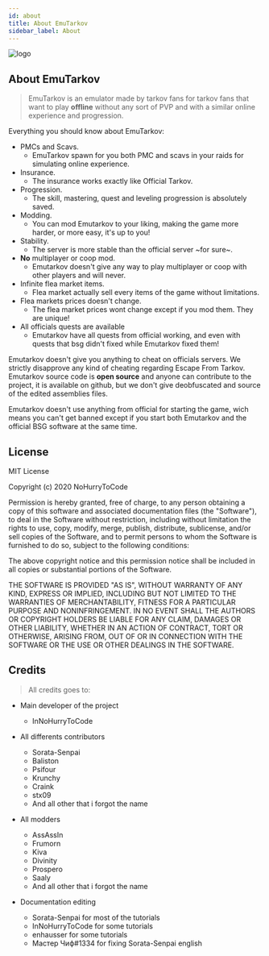```yaml
---
id: about
title: About EmuTarkov
sidebar_label: About
---
```

![logo](https://img.funky-emu.net/uploads/221154logo.png)

## About EmuTarkov
> EmuTarkov is an emulator made by tarkov fans for tarkov fans that want to play **offline** without any sort of PVP and with a similar online experience and progression.

Everything you should know about EmuTarkov:

- PMCs and Scavs.
    - EmuTarkov spawn for you both PMC and scavs in your raids for simulating online experience.
- Insurance.
    - The insurance works exactly like Official Tarkov.
- Progression.
    - The skill, mastering, quest and leveling progression is absolutely saved.
- Modding.
    - You can mod Emutarkov to your liking, making the game more harder, or more easy, it's up to you!
- Stability.
    - The server is more stable than the official server ~for sure~.
- **No** multiplayer or coop mod.
    - Emutarkov doesn't give any way to play multiplayer or coop with other players and will never.
- Infinite flea market items.
    - Flea market actually sell every items of the game without limitations.
- Flea markets prices doesn't change.
    - The flea market prices wont change except if you mod them. They are unique!
- All officials quests are available
    - Emutarkov have all quests from official working, and even with quests that bsg didn't fixed while Emutarkov fixed them!

Emutarkov doesn't give you anything to cheat on officials servers. We strictly disapprove any kind of cheating regarding Escape From Tarkov. Emutarkov source code is **open source** and anyone can contribute to the project, it is available on github, but we don't give deobfuscated and source of the edited assemblies files.

Emutarkov doesn't use anything from official for starting the game, wich means you can't get banned except if you start both Emutarkov and the official BSG software at the same time.

## License
MIT License

Copyright (c) 2020 NoHurryToCode

Permission is hereby granted, free of charge, to any person obtaining a copy
of this software and associated documentation files (the "Software"), to deal
in the Software without restriction, including without limitation the rights
to use, copy, modify, merge, publish, distribute, sublicense, and/or sell
copies of the Software, and to permit persons to whom the Software is
furnished to do so, subject to the following conditions:

The above copyright notice and this permission notice shall be included in all
copies or substantial portions of the Software.

THE SOFTWARE IS PROVIDED "AS IS", WITHOUT WARRANTY OF ANY KIND, EXPRESS OR
IMPLIED, INCLUDING BUT NOT LIMITED TO THE WARRANTIES OF MERCHANTABILITY,
FITNESS FOR A PARTICULAR PURPOSE AND NONINFRINGEMENT. IN NO EVENT SHALL THE
AUTHORS OR COPYRIGHT HOLDERS BE LIABLE FOR ANY CLAIM, DAMAGES OR OTHER
LIABILITY, WHETHER IN AN ACTION OF CONTRACT, TORT OR OTHERWISE, ARISING FROM,
OUT OF OR IN CONNECTION WITH THE SOFTWARE OR THE USE OR OTHER DEALINGS IN THE
SOFTWARE.

## Credits
> All credits goes to:

* Main developer of the project
    - InNoHurryToCode

* All differents contributors
    - Sorata-Senpai
    - Baliston
    - Psifour
    - Krunchy
    - Craink
    - stx09
    - And all other that i forgot the name

* All modders
    - AssAssIn
    - Frumorn
    - Kiva
    - Divinity
    - Prospero
    - Saaly
    - And all other that i forgot the name

* Documentation editing
    - Sorata-Senpai for most of the tutorials
    - InNoHurryToCode for some tutorials
    - enhausser for some tutorials
    - Мастер Чиф#1334 for fixing Sorata-Senpai english